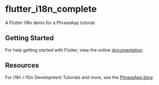 # flutter_i18n_complete

A Flutter i18n demo for a PhraseApp tutorial.

## Getting Started

For help getting started with Flutter, view the online
[documentation](https://flutter.io/).

## Resources

For i18n / l10n Development Tutorials and more, see the
[PhraseApp blog](https://phraseapp.com/blog/).
